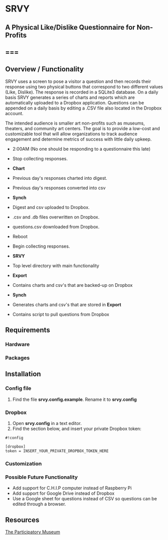 # SRVY
## A Physical Like/Dislike Questionnaire for Non-Profits
===
---

## Overview / Functionality
SRVY uses a screen to pose a visitor a question and then records their response using two physical buttons that correspond to two different values (Like, Dislike). The response is recorded in a SQLite3 database. On a daily basis SRVY generates a series of charts and reports which are automatically uploaded to a Dropbox application. Questions can be appended on a daily basis by editing a .CSV file also located in the Dropbox account.

The intended audience is smaller art non-profits such as museums, theaters, and community art centers. The goal is to provide a low-cost and customizable tool that will allow organizations to track audience engagement and determine metrics of success with little daily upkeep.

- 2:00AM (No one should be responding to a questionnaire this late)
-  Stop collecting responses.
-  **Chart**
-   Previous day's responses charted into digest.
-   Previous day's responses converted into csv
-  **Synch**
-   Digest and csv uploaded to Dropbox.
-   .csv and .db files overwritten on Dropbox.
-   questions.csv downloaded from Dropbox.
-  Reboot
-  Begin collecting responses.


- **SRVY**
-   Top level directory with main functionality
- **Export**
-   Contains charts and csv's that are backed-up on Dropbox
- **Synch**
-   Generates charts and csv's that are stored in **Export**
-   Contains script to pull questions from Dropbox


## Requirements
### Hardware
### Packages

## Installation
### Config file
1. Find the file **srvy.config.example**. Rename it to **srvy.config**

### Dropbox
1. Open **srvy.config** in a text editor.
2. Find the section below, and insert your private Dropbox token:

```
#!config

[dropbox]
token = INSERT_YOUR_PRIVATE_DROPBOX_TOKEN_HERE
```

### Customization

### Possible Future Functionality

- Add support for C.H.I.P computer instead of Raspberry Pi
- Add support for Google Drive instead of Dropbox
-   Use a Google sheet for questions instead of CSV so questions can be edited through a browser.



## Resources

[The Participatory Museum](http://www.participatorymuseum.org/)
